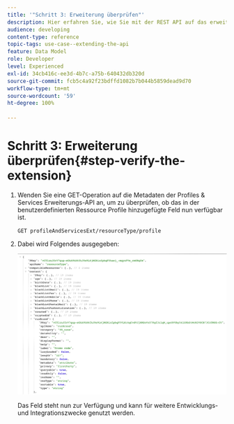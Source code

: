 ```yaml
---
title: '"Schritt 3: Erweiterung überprüfen"'
description: Hier erfahren Sie, wie Sie mit der REST API auf das erweiterte Feld zugreifen können.
audience: developing
content-type: reference
topic-tags: use-case--extending-the-api
feature: Data Model
role: Developer
level: Experienced
exl-id: 34cb416c-ee3d-4b7c-a75b-640432db320d
source-git-commit: fcb5c4a92f23bdffd1082b7b044b5859dead9d70
workflow-type: tm+mt
source-wordcount: '59'
ht-degree: 100%

---
```


# Schritt 3: Erweiterung überprüfen{#step-verify-the-extension}

1. Wenden Sie eine GET-Operation auf die Metadaten der Profiles &amp; Services Erweiterungs-API an, um zu überprüfen, ob das in der benutzerdefinierten Ressource Profile hinzugefügte Feld nun verfügbar ist.

   ```
   GET profileAndServicesExt/resourceType/profile
   ```

1. Dabei wird Folgendes ausgegeben:

   ![](assets/extendpandsapiview.png)

   Das Feld steht nun zur Verfügung und kann für weitere Entwicklungs- und Integrationszwecke genutzt werden.
